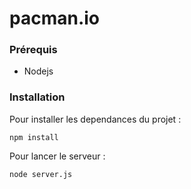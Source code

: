 # pacman.io

### Prérequis
 * Nodejs

### Installation
Pour installer les dependances du projet :

    npm install

Pour lancer le serveur :

    node server.js
